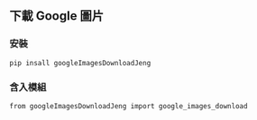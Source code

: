 ## 下載 Google 圖片
### 安裝
```
pip insall googleImagesDownloadJeng
```
### 含入模組
```
from googleImagesDownloadJeng import google_images_download
```
